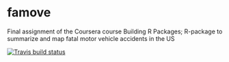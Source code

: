 # famove
Final assignment of the Coursera course Building R Packages; R-package to summarize and map fatal motor vehicle accidents in the US

<!-- badges: start -->
[![Travis build status](https://travis-ci.com/tikizu/famove.svg?branch=master)](https://travis-ci.com/tikizu/famove)
<!-- badges: end -->

